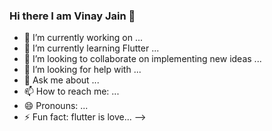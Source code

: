 ### Hi there I am Vinay Jain 👋

- 🔭 I’m currently working on ...
- 🌱 I’m currently learning Flutter ...
- 👯 I’m looking to collaborate on implementing new ideas ...
- 🤔 I’m looking for help with ...
- 💬 Ask me about ...
- 📫 How to reach me: ...
- 😄 Pronouns: ...
- ⚡ Fun fact: flutter is love...
-->
